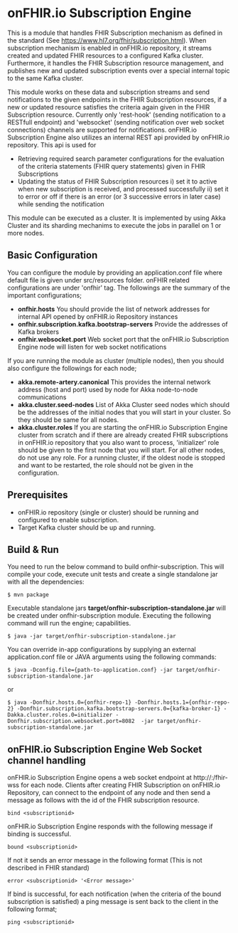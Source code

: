 # onFHIR.io Subscription Engine
This is a module that handles FHIR Subscription mechanism as defined in the standard (See https://www.hl7.org/fhir/subscription.html).
When subscription mechanism is enabled in onFHIR.io repository, it streams created and updated FHIR resources to a configured Kafka cluster.
Furthermore, it handles the FHIR Subscription resource management, and publishes new and updated subscription events over a special internal topic to the same Kafka cluster.

This module works on these data and subscription streams and send notifications to the given endpoints in the FHIR Subscription resources, if a new or updated resource satisfies the criteria again given in the FHIR Subscription resource.
Currently only 'rest-hook' (sending notification to a RESTfull endpoint) and 'websocket' (sending notification over web socket connections) channels are supported for notifications.
onFHIR.io Subscription Engine also utilizes an internal REST api provided by onFHIR.io repository. This api is used for
* Retrieving required search parameter configurations for the evaluation of the criteria statements (FHIR query statements) given in FHIR Subscriptions 
* Updating the status of FHIR Subscription resources i) set it to active when new subscription is received, and processed successfully ii) set it to error or off if there is an error (or 3 successive errors in later case) while sending the notification   

This module can be executed as a cluster. It is implemented by using Akka Cluster and its sharding mechanims to execute the jobs in parallel on 1 or more nodes. 

## Basic Configuration
You can configure the module by providing an application.conf file where default file is given under src/resources folder.
onFHIR related configurations are under 'onfhir' tag. The followings are the summary of the important configurations;
* **onfhir.hosts** You should provide the list of network addresses for internal API opened by onFHIR.io Repository instances
* **onfhir.subscription.kafka.bootstrap-servers** Provide the addresses of Kafka brokers
* **onfhir.websocket.port** Web socket port that the onFHIR.io Subscription Engine node will listen for web socket notifications

If you are running the module as cluster (multiple nodes), then you should also configure the followings for each node;
* **akka.remote-artery.canonical** This provides the internal network address (host and port) used by node for Akka node-to-node communications
* **akka.cluster.seed-nodes** List of Akka Cluster seed nodes which should be the addresses of the initial nodes that you will start in your cluster. So they should be same for all nodes.
* **akka.cluster.roles** If you are starting the onFHIR.io Subscription Engine cluster from scratch and if there are already created FHIR subscriptions in onFHIR.io repository that you also want to process, 'initializer' role should be given to the first node that you will start. 
For all other nodes, do not use any role. For a running cluster,  if the oldest node is stopped and want to be restarted, the role should not be given in the configuration. 
      
## Prerequisites
* onFHIR.io repository (single or cluster) should be running and configured to enable subscription. 
* Target Kafka cluster should be up and running.   

## Build & Run

You need to run the below command to build onfhir-subscription. This will compile 
your code, execute unit tests and create a single standalone jar with all the dependencies:
```
$ mvn package
```

Executable standalone jars **target/onfhir-subscription-standalone.jar**  will be created under onfhir-subscription module. Executing the following command will run the engine; 
capabilities.
```
$ java -jar target/onfhir-subscription-standalone.jar
```

You can override in-app configurations by supplying an external application.conf file or JAVA arguments
using the following commands:
```
$ java -Dconfig.file={path-to-application.conf} -jar target/onfhir-subscription-standalone.jar
```
or 
```
$ java -Donfhir.hosts.0={onfhir-repo-1} -Donfhir.hosts.1={onfhir-repo-2} -Donfhir.subscription.kafka.bootstrap-servers.0={kafka-broker-1} -Dakka.cluster.roles.0=initializer -Donfhir.subscription.websocket.port=8082  -jar target/onfhir-subscription-standalone.jar
```

## onFHIR.io Subscription Engine Web Socket channel handling 
onFHIR.io Subscription Engine opens a web socket endpoint at http://<host>:<websocket-port>/fhir-wss for each node. Clients after creating FHIR Subscription on onFHIR.io Repository, can connect to the endpoint of any node and then send a message as follows with the id of the FHIR subscription resource.

```
bind <subscriptionid>
``` 

onFHIR.io Subscription Engine responds with the following message if binding is successful. 
```
bound <subscriptionid>
```
If not it sends an error message in the following format (This is not described in FHIR standard) 
```
error <subscriptionid> '<Error message>'
```

If bind is successful, for each notification (when the criteria of the bound subscription is satisfied) a ping message is sent back to the client in the following format;
```
ping <subscriptionid>
```


 
 


